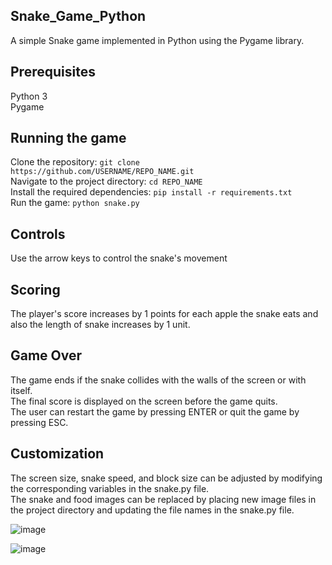 ## Snake_Game_Python

A simple Snake game implemented in Python using the Pygame library.

## Prerequisites
Python 3<br />
Pygame

## Running the game
Clone the repository: ```git clone https://github.com/USERNAME/REPO_NAME.git``` <br />
Navigate to the project directory: ```cd REPO_NAME``` <br />
Install the required dependencies: ```pip install -r requirements.txt``` <br />
Run the game: ```python snake.py``` <br />

## Controls
Use the arrow keys to control the snake's movement

## Scoring
The player's score increases by 1 points for each apple the snake eats and also the length of snake increases by 1 unit.

## Game Over
The game ends if the snake collides with the walls of the screen or with itself. <br />
The final score is displayed on the screen before the game quits. <br />
The user can restart the game by pressing ENTER or quit the game by pressing ESC. <br />

## Customization
The screen size, snake speed, and block size can be adjusted by modifying the corresponding variables in the snake.py file. <br />
The snake and food images can be replaced by placing new image files in the project directory and updating the file names in the snake.py file. <br />




![image](https://user-images.githubusercontent.com/59815207/206916590-5f79dc76-8b40-4a60-95a1-ffeb2093f9a5.png)



![image](https://user-images.githubusercontent.com/59815207/206916523-7523feea-b593-47e2-82a5-f1d9b48bdc6f.png)
